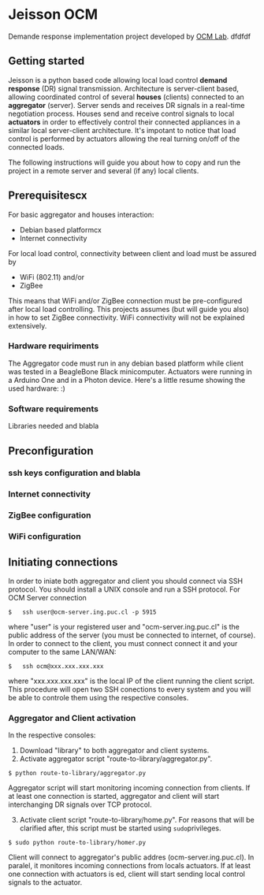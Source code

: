 # Jeisson OCM
Demande response implementation project developed by [OCM Lab](http://ocm.ing.puc.cl/).
dfdfdf
## Getting started
Jeisson is a python based code allowing local load control **demand response** (DR) signal transmission. Architecture is server-client based, allowing coordinated control of several **houses** (clients) connected to an **aggregator** (server). Server sends and receives DR signals in a real-time negotiation process. Houses send and receive control signals to local **actuators** in order to effectively control their connected appliances in a similar local server-client architecture. It's impotant to notice that load control is performed by actuators allowing the real turning on/off of the connected loads.

The following instructions will guide you about how to copy and run the project in a remote server and several (if any) local clients.

## Prerequisitescx
For basic aggregator and houses interaction:
* Debian based platformcx
* Internet connectivity

For local load control, connectivity between client and load must be assured by 
* WiFi (802.11) and/or
* ZigBee

This means that WiFi and/or ZigBee connection must be pre-configured after local load controlling. This projects assumes (but will guide you also) in how to set ZigBee connectivity. WiFi connectivity will not be explained extensively.

### Hardware requiriments
The Aggregator code must run in any debian based platform while client was tested in a BeagleBone Black minicomputer. Actuators were running in a Arduino One and in a Photon device. Here's a little resume  showing the used hardware:
:)
### Software requirements
Libraries needed and blabla

## Preconfiguration
### ssh keys configuration and blabla
### Internet connectivity
### ZigBee configuration
### WiFi configuration


## Initiating connections
In order to iniate both aggregator and client you should connect via SSH protocol. You should install a UNIX console and run a SSH protocol. For OCM Server connection
```
$	ssh user@ocm-server.ing.puc.cl -p 5915
```
where "user" is your registered user and "ocm-server.ing.puc.cl" is the public address of the server (you must be connected to internet, of course). In order to connect to the client, you must connect connect it and your computer to the same LAN/WAN:
```
$	ssh ocm@xxx.xxx.xxx.xxx
```
where "xxx.xxx.xxx.xxx" is the local IP of the client running the client script. This procedure will open two SSH conections to every system and you will be able to controle them using the respective consoles.

### Aggregator and Client activation
In the respective consoles:
1. Download "library" to both aggregator and client systems.
2. Activate aggregator script "route-to-library/aggregator.py".
```
$ python route-to-library/aggregator.py
```
Aggregator script will start monitoring incoming connection from clients. If at least one connection is started, aggregator and client will start interchanging DR signals over TCP protocol. 

3. Activate client script "route-to-library/home.py". For reasons that will be clarified after, this script must be started using `sudo`privileges. 
```
$ sudo python route-to-library/homer.py
```
Client will connect to aggregator's public addres (ocm-server.ing.puc.cl). In paralel, it monitores incoming connections from locals actuators. If at least one connection with actuators is ed, client will start sending local control signals to the actuator.

